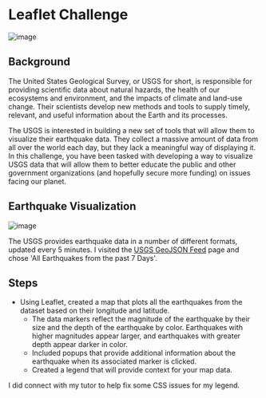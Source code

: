# Leaflet Challenge
![image](https://burnseverity.cr.usgs.gov/baer/sites/baer/themes/custom/baer/src/assets/images/app/usgs.png)

## Background
The United States Geological Survey, or USGS for short, is responsible for providing scientific data about natural hazards, the health of our ecosystems and environment, and the impacts of climate and land-use change. Their scientists develop new methods and tools to supply timely, relevant, and useful information about the Earth and its processes.

The USGS is interested in building a new set of tools that will allow them to visualize their earthquake data. They collect a massive amount of data from all over the world each day, but they lack a meaningful way of displaying it. In this challenge, you have been tasked with developing a way to visualize USGS data that will allow them to better educate the public and other government organizations (and hopefully secure more funding) on issues facing our planet.

## Earthquake Visualization
![image](https://files.slack.com/files-pri/T0604JHF3B6-F06QQ7HK9HT/image.png)

The USGS provides earthquake data in a number of different formats, updated every 5 minutes. I visited the [USGS GeoJSON Feed](https://earthquake.usgs.gov/earthquakes/feed/v1.0/geojson.php) page and chose 'All Earthquakes from the past 7 Days'. 

## Steps
- Using Leaflet, created a map that plots all the earthquakes from the dataset based on their longitude and latitude.
    - The data markers reflect the magnitude of the earthquake by their size and the depth of the earthquake by color. Earthquakes with higher magnitudes appear larger, and earthquakes with greater depth appear darker in color.
    - Included popups that provide additional information about the earthquake when its associated marker is clicked.
    - Created a legend that will provide context for your map data.

I did connect with my tutor to help fix some CSS issues for my legend. 
